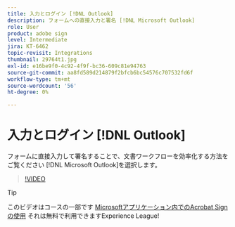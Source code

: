 ```yaml
---
title: 入力とログイン [!DNL Outlook]
description: フォームへの直接入力と署名 [!DNL Microsoft Outlook]
role: User
product: adobe sign
level: Intermediate
jira: KT-6462
topic-revisit: Integrations
thumbnail: 29764t1.jpg
exl-id: e16be9f0-4c92-4f9f-bc36-609c81e94763
source-git-commit: aa8fd589d214879f2bfcb6bc54576c707532fd6f
workflow-type: tm+mt
source-wordcount: '56'
ht-degree: 0%

---
```


# 入力とログイン [!DNL Outlook]

フォームに直接入力して署名することで、文書ワークフローを効率化する方法をご覧ください [!DNL Microsoft Outlook]を選択します。

>[!VIDEO](https://video.tv.adobe.com/v/344947?quality=12&learn=on&hidetitle=true)

>[!TIP]
>
>このビデオはコースの一部です [Microsoftアプリケーション内でのAcrobat Signの使用](https://experienceleague.adobe.com/?recommended=Sign-U-1-2020.2) それは無料で利用できますExperience League!
